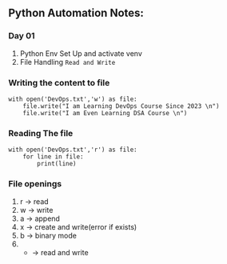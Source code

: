 ## Python Automation Notes:

### Day 01

1. Python Env Set Up and activate venv
2. File Handling `Read and Write`

### Writing the content to file
```
with open('DevOps.txt','w') as file:
    file.write("I am Learning DevOps Course Since 2023 \n")
    file.write("I am Even Learning DSA Course \n")
```
### Reading The file 
```
with open('DevOps.txt','r') as file:
    for line in file:
        print(line)
```

### File openings
1. r -> read
2. w -> write
3. a -> append
4. x -> create and write(error if exists)
5. b -> binary mode
6. + -> read and write

